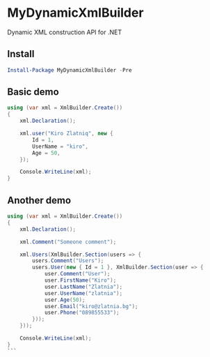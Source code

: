 # MyDynamicXmlBuilder
Dynamic XML construction API for .NET

## Install

```powershell
Install-Package MyDynamicXmlBuilder -Pre
```

## Basic demo
```cs
using (var xml = XmlBuilder.Create())
{
	xml.Declaration();

    xml.user("Kiro Zlatniq", new {
        Id = 1,
        UserName = "kiro",
        Age = 50,
    });

    Console.WriteLine(xml);
}  
```

## Another demo

````cs
using (var xml = XmlBuilder.Create())
{
    xml.Declaration();

    xml.Comment("Someone comment");

    xml.Users(XmlBuilder.Section(users => {
        users.Comment("Users");
        users.User(new { Id = 1 }, XmlBuilder.Section(user => {
            user.Comment("User");
            user.FirstName("Kiro");
            user.LastName("Zlatnia");
            user.UserName("zlatnia");
            user.Age(50);
            user.Email("kiro@zlatnia.bg");
            user.Phone("089855533");
        }));
    }));

	Console.WriteLine(xml);
}
```